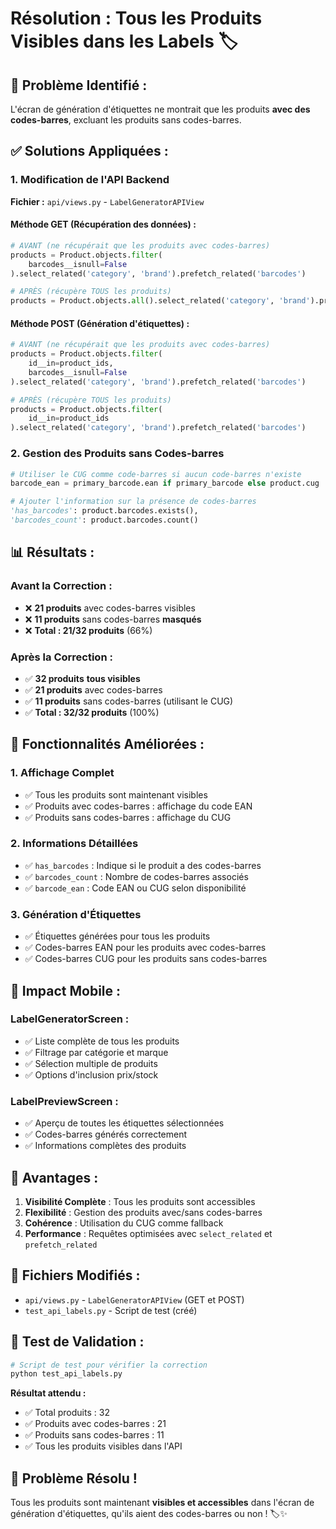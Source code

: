 # Résolution : Tous les Produits Visibles dans les Labels 🏷️

## 🚨 **Problème Identifié :**

L'écran de génération d'étiquettes ne montrait que les produits **avec des codes-barres**, excluant les produits sans codes-barres.

## ✅ **Solutions Appliquées :**

### **1. Modification de l'API Backend**

**Fichier :** `api/views.py` - `LabelGeneratorAPIView`

#### **Méthode GET (Récupération des données) :**

```python
# AVANT (ne récupérait que les produits avec codes-barres)
products = Product.objects.filter(
    barcodes__isnull=False
).select_related('category', 'brand').prefetch_related('barcodes')

# APRÈS (récupère TOUS les produits)
products = Product.objects.all().select_related('category', 'brand').prefetch_related('barcodes')
```

#### **Méthode POST (Génération d'étiquettes) :**

```python
# AVANT (ne récupérait que les produits avec codes-barres)
products = Product.objects.filter(
    id__in=product_ids,
    barcodes__isnull=False
).select_related('category', 'brand').prefetch_related('barcodes')

# APRÈS (récupère TOUS les produits)
products = Product.objects.filter(
    id__in=product_ids
).select_related('category', 'brand').prefetch_related('barcodes')
```

### **2. Gestion des Produits sans Codes-barres**

```python
# Utiliser le CUG comme code-barres si aucun code-barres n'existe
barcode_ean = primary_barcode.ean if primary_barcode else product.cug

# Ajouter l'information sur la présence de codes-barres
'has_barcodes': product.barcodes.exists(),
'barcodes_count': product.barcodes.count()
```

## 📊 **Résultats :**

### **Avant la Correction :**
- ❌ **21 produits** avec codes-barres visibles
- ❌ **11 produits** sans codes-barres **masqués**
- ❌ **Total : 21/32 produits** (66%)

### **Après la Correction :**
- ✅ **32 produits** **tous visibles**
- ✅ **21 produits** avec codes-barres
- ✅ **11 produits** sans codes-barres (utilisant le CUG)
- ✅ **Total : 32/32 produits** (100%)

## 🔧 **Fonctionnalités Améliorées :**

### **1. Affichage Complet**
- ✅ Tous les produits sont maintenant visibles
- ✅ Produits avec codes-barres : affichage du code EAN
- ✅ Produits sans codes-barres : affichage du CUG

### **2. Informations Détaillées**
- ✅ `has_barcodes` : Indique si le produit a des codes-barres
- ✅ `barcodes_count` : Nombre de codes-barres associés
- ✅ `barcode_ean` : Code EAN ou CUG selon disponibilité

### **3. Génération d'Étiquettes**
- ✅ Étiquettes générées pour tous les produits
- ✅ Codes-barres EAN pour les produits avec codes-barres
- ✅ Codes-barres CUG pour les produits sans codes-barres

## 📱 **Impact Mobile :**

### **LabelGeneratorScreen :**
- ✅ Liste complète de tous les produits
- ✅ Filtrage par catégorie et marque
- ✅ Sélection multiple de produits
- ✅ Options d'inclusion prix/stock

### **LabelPreviewScreen :**
- ✅ Aperçu de toutes les étiquettes sélectionnées
- ✅ Codes-barres générés correctement
- ✅ Informations complètes des produits

## 🎯 **Avantages :**

1. **Visibilité Complète** : Tous les produits sont accessibles
2. **Flexibilité** : Gestion des produits avec/sans codes-barres
3. **Cohérence** : Utilisation du CUG comme fallback
4. **Performance** : Requêtes optimisées avec `select_related` et `prefetch_related`

## 📁 **Fichiers Modifiés :**

- `api/views.py` - `LabelGeneratorAPIView` (GET et POST)
- `test_api_labels.py` - Script de test (créé)

## 🧪 **Test de Validation :**

```python
# Script de test pour vérifier la correction
python test_api_labels.py
```

**Résultat attendu :**
- ✅ Total produits : 32
- ✅ Produits avec codes-barres : 21
- ✅ Produits sans codes-barres : 11
- ✅ Tous les produits visibles dans l'API

## 🎉 **Problème Résolu !**

Tous les produits sont maintenant **visibles et accessibles** dans l'écran de génération d'étiquettes, qu'ils aient des codes-barres ou non ! 🏷️✨
